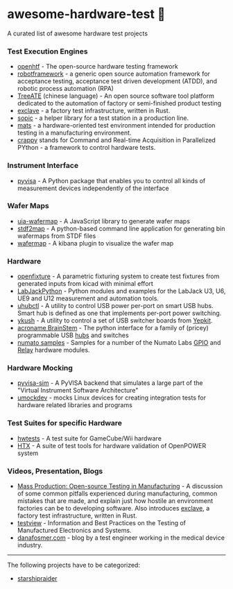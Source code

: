 # awesome-hardware-test :robot:
A curated list of awesome hardware test projects

### Test Execution Engines
- [openhtf](https://github.com/google/openhtf) - The open-source hardware testing framework
- [robotframework](https://github.com/robotframework/robotframework) - a generic open source automation framework for acceptance testing, acceptance test driven development (ATDD), and robotic process automation (RPA)
- [TreeATE](https://github.com/WilliamYinwei/TreeATE) (chinese language) - An open source software tool platform dedicated to the automation of factory or semi-finished product testing
- [exclave](https://github.com/exclave/exclave) - a factory test infrastructure, written in Rust.
- [sopic](https://github.com/FeetMe/sopic/) - a helper library for a test station in a production line.
- [mats](https://github.com/slightlynybbled/mats) - a hardware-oriented test environment intended for production testing in a manufacturing environment.
- [crappy](https://github.com/LaboratoireMecaniqueLille/crappy) stands for Command and Real-time Acquisition in Parallelized PYthon - a framework to control hardware tests.

### Instrument Interface
- [pyvisa](https://github.com/pyvisa/pyvisa) - A Python package that enables you to control all kinds of measurement devices independently of the interface

### Wafer Maps
- [uia-wafermap](https://github.com/uia4w/uia-wafermap) - A JavaScript library to generate wafer maps
- [stdf2map](https://github.com/CozumelDiver/stdf2map) - A python-based command line application for generating bin wafermaps from STDF files
- [wafermap](https://github.com/guanghaofan/wafermap) - A kibana plugin to visualize the wafer map

### Hardware
- [openfixture](https://github.com/tinylabs/openfixture) - A parametric fixturing system to create test fixtures from generated inputs from kicad with minimal effort
- [LabJackPython](https://github.com/labjack/LabJackPython) - Python modules and examples for the LabJack U3, U6, UE9 and U12 measurement and automation tools.
- [uhubctl](https://github.com/mvp/uhubctl) - A utility to control USB power per-port on smart USB hubs. Smart hub is defined as one that implements per-port power switching.
- [ykush](https://github.com/Yepkit/ykush) - A utility to control a set of USB switcher boards from [Yepkit](https://www.yepkit.com/home).
- [acroname BrainStem](https://acroname.com/reference/python/USB.html) - The python interface for a family of (pricey) programmable USB [hubs](https://acroname.com/programmable-and-software-controlled-usb-hubs-and-switches) and switches
- [numato samples](https://github.com/numato/samplecode) - Samples for a number of the Numato Labs [GPIO](https://numato.com/product-category/automation/gpio-modules/) and [Relay](https://numato.com/product-category/automation/relay-modules/) hardware modules.

### Hardware Mocking
- [pyvisa-sim](https://github.com/pyvisa/pyvisa-sim) - A PyVISA backend that simulates a large part of the "Virtual Instrument Software Architecture"
- [umockdev](https://github.com/martinpitt/umockdev) - mocks Linux devices for creating integration tests for hardware related libraries and programs

### Test Suites for specific Hardware
- [hwtests](https://github.com/dolphin-emu/hwtests) - A test suite for GameCube/Wii hardware
- [HTX](https://github.com/open-power/HTX) - A suite of test tools for hardware validation of OpenPOWER system

### Videos, Presentation, Blogs
- [Mass Production: Open-source Testing in Manufacturing](https://www.youtube.com/watch?v=pcyuzB3qLVo) -  A discussion of some common pitfalls experienced during manufacturing, common mistakes that are made, and explain just how hostile an environment factories can be to developing software. Also introduces [exclave](https://github.com/exclave/exclave), a factory test infrastructure, written in Rust.
- [testview](https://testview.wordpress.com/) - Information and Best Practices on the Testing of Manufactured Electronics and Systems.
- [danafosmer.com](https://www.danafosmer.com/) - blog by a test engineer working in the medical device industry.

---

The following projects have to be categorized:
- [starshipraider](https://github.com/azonenberg/starshipraider) 
